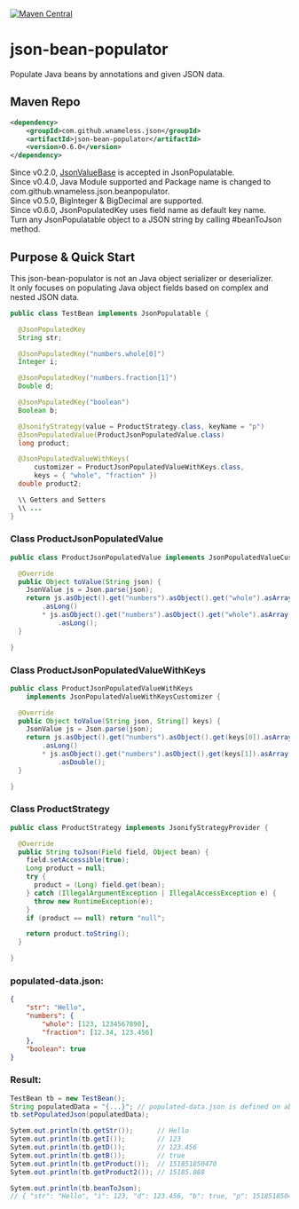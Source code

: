 [![Maven Central](https://maven-badges.herokuapp.com/maven-central/com.github.wnameless.json/json-bean-populator/badge.svg)](https://maven-badges.herokuapp.com/maven-central/com.github.wnameless.json/json-bean-populator)

json-bean-populator
=============
Populate Java beans by annotations and given JSON data.

## Maven Repo
```xml
<dependency>
	<groupId>com.github.wnameless.json</groupId>
	<artifactId>json-bean-populator</artifactId>
	<version>0.6.0</version>
</dependency>
```
Since v0.2.0, [JsonValueBase](https://github.com/wnameless/json-base) is accepted in JsonPopulatable.<br>
Since v0.4.0, Java Module supported and Package name is changed to com.github.wnameless.json.beanpopulator.<br>
Since v0.5.0, BigInteger & BigDecimal are supported.<br>
Since v0.6.0, JsonPopulatedKey uses field name as default key name.<br>
              Turn any JsonPopulatable object to a JSON string by calling #beanToJson method.

## Purpose & Quick Start
This json-bean-populator is not an Java object serializer or deserializer.<br>
It only focuses on populating Java object fields based on complex and nested JSON data. 
```java
public class TestBean implements JsonPopulatable {

  @JsonPopulatedKey
  String str;

  @JsonPopulatedKey("numbers.whole[0]")
  Integer i;

  @JsonPopulatedKey("numbers.fraction[1]")
  Double d;

  @JsonPopulatedKey("boolean")
  Boolean b;

  @JsonifyStrategy(value = ProductStrategy.class, keyName = "p")
  @JsonPopulatedValue(ProductJsonPopulatedValue.class)
  long product;

  @JsonPopulatedValueWithKeys(
      customizer = ProductJsonPopulatedValueWithKeys.class,
      keys = { "whole", "fraction" })
  double product2;

  \\ Getters and Setters
  \\ ...
}
```

### Class ProductJsonPopulatedValue
```java
public class ProductJsonPopulatedValue implements JsonPopulatedValueCustomizer {

  @Override
  public Object toValue(String json) {
    JsonValue js = Json.parse(json);
    return js.asObject().get("numbers").asObject().get("whole").asArray().get(0)
        .asLong()
        * js.asObject().get("numbers").asObject().get("whole").asArray().get(1)
            .asLong();
  }

}
```

### Class ProductJsonPopulatedValueWithKeys
```java
public class ProductJsonPopulatedValueWithKeys
    implements JsonPopulatedValueWithKeysCustomizer {

  @Override
  public Object toValue(String json, String[] keys) {
    JsonValue js = Json.parse(json);
    return js.asObject().get("numbers").asObject().get(keys[0]).asArray().get(0)
        .asLong()
        * js.asObject().get("numbers").asObject().get(keys[1]).asArray().get(1)
            .asDouble();
  }

}
```

### Class ProductStrategy
```java
public class ProductStrategy implements JsonifyStrategyProvider {

  @Override
  public String toJson(Field field, Object bean) {
    field.setAccessible(true);
    Long product = null;
    try {
      product = (Long) field.get(bean);
    } catch (IllegalArgumentException | IllegalAccessException e) {
      throw new RuntimeException(e);
    }
    if (product == null) return "null";

    return product.toString();
  }

}

```

### populated-data.json:
```json
{
    "str": "Hello",
    "numbers": {
        "whole": [123, 1234567890],
        "fraction": [12.34, 123.456]
    },
    "boolean": true
}
```

### Result:
```java
TestBean tb = new TestBean();
String populatedData = "{...}"; // populated-data.json is defined on above lines
tb.setPopulatedJson(populatedData); 

Sytem.out.println(tb.getStr());      // Hello
Sytem.out.println(tb.getI());        // 123
Sytem.out.println(tb.getD());        // 123.456
Sytem.out.println(tb.getB());        // true
Sytem.out.println(tb.getProduct());  // 151851850470
Sytem.out.println(tb.getProduct2()); // 15185.088

Sytem.out.println(tb.beanToJson);
// { "str": "Hello", "i": 123, "d": 123.456, "b": true, "p": 151851850470 }
```

